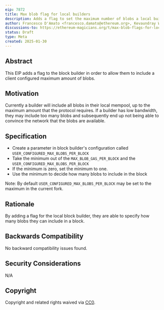 ```yaml
---
eip: 7872
title: Max blob flag for local builders
description: Adds a flag to set the maximum number of blobs a local builder will put in a block
author: Francesco D'Amato <francesco.damato@ethereum.org>, Kevaundray Wedderburn (@kevaundray), Ben Adams (@benaadams), Gajinder Singh (@g11tech), Dustin (@tersec)
discussions-to: https://ethereum-magicians.org/t/max-blob-flags-for-local-builders/22734
status: Draft
type: Meta
created: 2025-01-30
---
```


## Abstract

This EIP adds a flag to the block builder in order to allow them to include a client configured maximum amount of blobs.  

## Motivation

Currently a builder will include all blobs in their local mempool, up to the maximum amount that the protocol requires. If a builder has low bandwidth, they may include too many blobs
and subsequently end up not being able to convince the network that the blobs are available.

## Specification

- Create a parameter in block builder's configuration called `USER_CONFIGURED_MAX_BLOBS_PER_BLOCK`
- Take the minimum out of the `MAX_BLOB_GAS_PER_BLOCK` and the `USER_CONFIGURED_MAX_BLOBS_PER_BLOCK`
- If the minimum is zero, set the minimum to one.
- Use the minimum to decide how many blobs to include in the block

Note: By default `USER_CONFIGURED_MAX_BLOBS_PER_BLOCK` may be set to the maximum in the current fork.

## Rationale

By adding a flag for the local block builder, they are able to specify how many blobs they can include in a block.

## Backwards Compatibility

No backward compatibility issues found.

## Security Considerations

N/A

## Copyright

Copyright and related rights waived via [CC0](../LICENSE.md).
